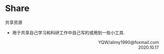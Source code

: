 # Share
共享资源

+ 用于共享自己学习和科研工作中自己写的或用到一些小工具.


<div align = right>
YQW/alimy1990@foxmail.com
</div>

<div align = right>
2020.10.17
</div>
